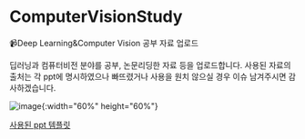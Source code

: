 # ComputerVisionStudy
:video_camera:Deep Learning&amp;Computer Vision 공부 자료 업로드
  
딥러닝과 컴퓨터비전 분야를 공부, 논문리딩한 자료 등을 업로드합니다.
사용된 자료의 출처는 각 ppt에 명시하였으나 빠뜨렸거나 사용을 원치 않으실 경우 이슈 남겨주시면 감사하겠습니다.
    
![image](https://user-images.githubusercontent.com/65033360/218293911-51226bbb-c86c-4371-91ea-0d08ee8abb86.png){:width="60%" height="60%"}
      
[사용된 ppt 템플릿](https://ponybuhagom.tistory.com/193)
